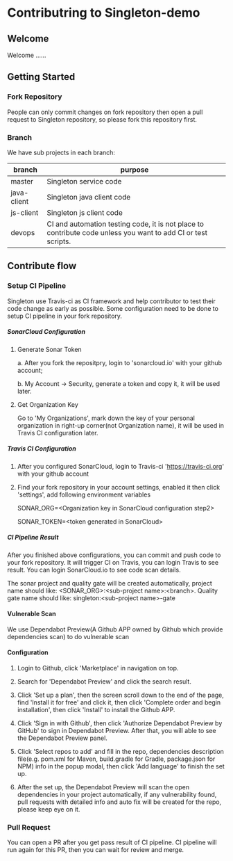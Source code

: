 # Contributring to Singleton-demo

## Welcome

Welcome ......


## Getting Started

### Fork Repository

People can only commit changes on fork repository then open a pull request to Singleton repository, so please fork this repository first.

### Branch

We have sub projects in each branch:

| branch      | purpose |
|-------------|---------|
|   master       | Singleton service code  |
|   java-client  | Singleton java client code  |
|   js-client    | Singleton js client code  |
|   devops       | CI and automation testing code, it is not place to contribute code unless you want to add CI or test scripts.  |


## Contribute flow


### Setup CI Pipeline
Singleton use Travis-ci as CI framework and help contributor to test their code change as early as possible. Some configuration need to be done to setup CI pipeline in your fork repository.

##### SonarCloud Configuration
1. Generate Sonar Token

    a. After you fork the repositpry, login to 'sonarcloud.io' with your github account;
    
    b. My Account -> Security, generate a token and copy it, it will be used later.
    
2. Get Organization Key

    Go to 'My Organizations', mark down the key of your personal organization in right-up corner(not Organization name), it will be used in Travis CI configuration later.

##### Travis CI Configuration

1. After you configured SonarCloud, login to Travis-ci 'https://travis-ci.org' with your github account

2. Find your fork repository in your account settings, enabled it then click 'settings', add following environment variables
    
    SONAR_ORG=\<Organization key in SonarCloud configuration step2\>
    
    SONAR_TOKEN=\<token generated in SonarCloud\>
    
##### CI Pipeline Result

After you finished above configurations, you can commit and push code to your fork repository. It will trigger CI on Travis, you can login Travis to see result. You can login SonarCloud.io to see code scan details.

The sonar project and quality gate will be created automatically, project name should like: <SONAR_ORG>:\<sub-project name\>:\<branch>. Quality gate name should like: singleton:\<sub-project name\>-gate

#### Vulnerable Scan

We use Dependabot Preview(A Github APP owned by Github which provide dependencies scan) to do vulnerable scan

#### Configuration

1. Login to Github, click 'Marketplace' in navigation on top.

2. Search for 'Dependabot Preview' and click the search result.

3. Click 'Set up a plan', then the screen scroll down to the end of the page, find 'Install it for free' and click it, then click 'Complete order and begin installation', then click 'Install' to install the Github APP.

4. Click 'Sign in with Github', then click 'Authorize Dependabot Preview by GitHub' to sign in Dependabot Preview. After that, you will able to see the Dependabot Preview panel.

5. Click 'Select repos to add' and fill in the repo, dependencies description file(e.g. pom.xml for Maven, build.gradle for Gradle, package.json for NPM) info in the popup modal, then click 'Add language' to finish the set up.

6. After the set up, the Dependabot Preview will scan the open dependencies in your project automatically, if any vulnerability found, pull requests with detailed info and auto fix will be created for the repo, please keep eye on it.

### Pull Request

You can open a PR after you get pass result of CI pipeline. CI pipeline will run again for this PR, then you can wait for review and merge.



